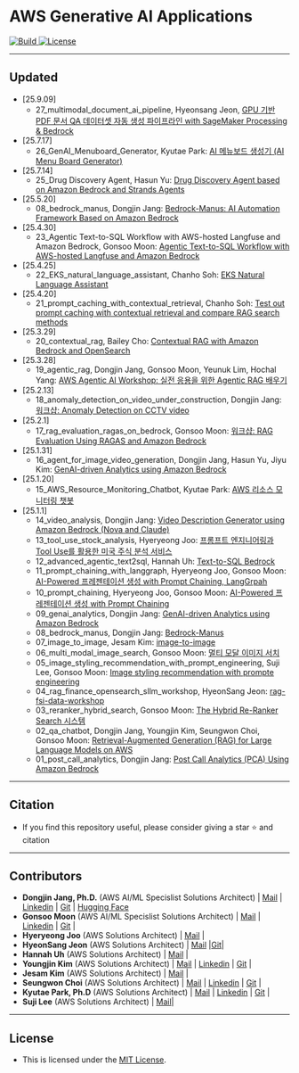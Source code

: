 <h1 align="left"><b>AWS Generative AI Applications</b></h1>
<p align="left">
    <a href="https://github.com/aws-samples">
            <img alt="Build" src="https://img.shields.io/badge/Contribution-Welcome-blue">
    </a>
    <a href="https://github.com/aws-samples/aws-ai-ml-workshop-kr/blob/master/LICENSE">
        <img alt="License" src="https://img.shields.io/badge/LICENSE-MIT-green">
    </a>
</p>



- - -

## <div id="Contents">**Updated**</div>
- [25.9.09]
    - 27_multimodal_document_ai_pipeline, Hyeonsang Jeon, [GPU 기반 PDF 문서 QA 데이터셋 자동 생성 파이프라인 with SageMaker Processing & Bedrock](https://github.com/aws-samples/aws-ai-ml-workshop-kr/tree/master/genai/aws-gen-ai-kr/20_applications/27_multimodal_document_ai_pipeline)
- [25.7.17]
    - 26_GenAI_Menuboard_Generator, Kyutae Park: [AI 메뉴보드 생성기 (AI Menu Board Generator)](https://github.com/aws-samples/aws-ai-ml-workshop-kr/tree/master/genai/aws-gen-ai-kr/20_applications/26_GenAI_Menuboard_Generator)
- [25.7.14]
    - 25_Drug Discovery Agent, Hasun Yu: [Drug Discovery Agent based on Amazon Bedrock and Strands Agents](https://github.com/aws-samples/aws-ai-ml-workshop-kr/tree/master/genai/aws-gen-ai-kr/20_applications/25_drug_discovery_agent)
- [25.5.20]
    - 08_bedrock_manus, Dongjin Jang: [Bedrock-Manus: AI Automation Framework Based on Amazon Bedrock](https://github.com/aws-samples/aws-ai-ml-workshop-kr/tree/master/genai/aws-gen-ai-kr/20_applications/08_bedrock_manus)
- [25.4.30]
    - 23_Agentic Text-to-SQL Workflow with AWS-hosted Langfuse and Amazon Bedrock, Gonsoo Moon: [Agentic Text-to-SQL Workflow with AWS-hosted Langfuse and Amazon Bedrock](https://github.com/aws-samples/aws-ai-ml-workshop-kr/tree/master/genai/aws-gen-ai-kr/20_applications/23_advanced_agentic_text2sql_aws_hosted_langfuse)
- [25.4.25]
    - 22_EKS_natural_language_assistant, Chanho Soh: [EKS Natural Language Assistant](https://github.com/aws-samples/aws-ai-ml-workshop-kr/tree/master/genai/aws-gen-ai-kr/20_applications/22_EKS_natural_language_assistant)
- [25.4.20]
    - 21_prompt_caching_with_contextual_retrieval, Chanho Soh: [Test out prompt caching with contextual retrieval and compare RAG search methods](https://github.com/aws-samples/aws-ai-ml-workshop-kr/tree/master/genai/aws-gen-ai-kr/20_applications/21_prompt_caching_with_contextual_retrieval)
- [25.3.29]
    - 20_contextual_rag, Bailey Cho: [Contextual RAG with Amazon Bedrock and OpenSearch](https://github.com/aws-samples/aws-ai-ml-workshop-kr/tree/master/genai/aws-gen-ai-kr/20_applications/20_contextual_rag)
- [25.3.28]
    - 19_agentic_rag, Dongjin Jang, Gonsoo Moon, Yeunuk Lim, Hochal Yang: [AWS Agentic AI Workshop: 실전 응용을 위한 Agentic RAG 배우기](https://github.com/aws-samples/aws-ai-ml-workshop-kr/tree/master/genai/aws-gen-ai-kr/20_applications/19_agentic_rag)
- [25.2.13]
    - 18_anomaly_detection_on_video_under_construction, Dongjin Jang: [워크샵: Anomaly Detection on CCTV video](https://github.com/aws-samples/aws-ai-ml-workshop-kr/tree/master/genai/aws-gen-ai-kr/20_applications/18_anomaly_detection_on_video_under_construction)
- [25.2.1]
    - 17_rag_evaluation_ragas_on_bedrock, Gonsoo Moon: [워크샵: RAG Evaluation Using RAGAS and Amazon Bedrock](https://github.com/aws-samples/aws-ai-ml-workshop-kr/tree/master/genai/aws-gen-ai-kr/20_applications/17_rag_evaluation_ragas_on_bedrock)
- [25.1.31]
    - 16_agent_for_image_video_generation, Dongjin Jang, Hasun Yu, Jiyu Kim: [GenAI-driven Analytics using Amazon Bedrock](https://github.com/aws-samples/aws-ai-ml-workshop-kr/tree/master/genai/aws-gen-ai-kr/20_applications/16_agent_for_image_video_generation)
- [25.1.20]
    - 15_AWS_Resource_Monitoring_Chatbot, Kyutae Park: [AWS 리소스 모니터링 챗봇](https://github.com/aws-samples/aws-ai-ml-workshop-kr/tree/master/genai/aws-gen-ai-kr/20_applications/15_AWS_Resource_Monitoring_Chatbot)
- [25.1.1]
    - 14_video_analysis, Dongjin Jang: [Video Description Generator using Amazon Bedrock (Nova and Claude)](https://github.com/aws-samples/aws-ai-ml-workshop-kr/tree/master/genai/aws-gen-ai-kr/20_applications/14_video_analysis)
    - 13_tool_use_stock_analysis, Hyeryeong Joo: [프롬프트 엔지니어링과 Tool Use를 활용한 미국 주식 분석 서비스](https://github.com/aws-samples/aws-ai-ml-workshop-kr/tree/master/genai/aws-gen-ai-kr/20_applications/13_tool_use_stock_analysis)
    - 12_advanced_agentic_text2sql, Hannah Uh: [Text-to-SQL Bedrock](https://github.com/aws-samples/aws-ai-ml-workshop-kr/tree/master/genai/aws-gen-ai-kr/20_applications/12_advanced_agentic_text2sql)    
    - 11_prompt_chaining_with_langgraph, Hyeryeong Joo, Gonsoo Moon: [AI-Powered 프레젠테이션 생성 with Prompt Chaining, LangGrpah](https://github.com/aws-samples/aws-ai-ml-workshop-kr/tree/master/genai/aws-gen-ai-kr/20_applications/11_prompt_chaining_with_langgraph/langgraph)        
    - 10_prompt_chaining, Hyeryeong Joo, Gonsoo Moon: [AI-Powered 프레젠테이션 생성 with Prompt Chaining](https://github.com/aws-samples/aws-ai-ml-workshop-kr/tree/master/genai/aws-gen-ai-kr/20_applications/10_prompt_chaining)            
    - 09_genai_analytics, Dongjin Jang: [GenAI-driven Analytics using Amazon Bedrock](https://github.com/aws-samples/aws-ai-ml-workshop-kr/tree/master/genai/aws-gen-ai-kr/20_applications/09_genai_analytics)                
    - 08_bedrock_manus, Dongjin Jang: [Bedrock-Manus](https://github.com/aws-samples/aws-ai-ml-workshop-kr/tree/master/genai/aws-gen-ai-kr/20_applications/08_bedrock_manus)                    
    - 07_image_to_image, Jesam Kim: [image-to-image](https://github.com/aws-samples/aws-ai-ml-workshop-kr/tree/master/genai/aws-gen-ai-kr/20_applications/07_image_to_image)                        
    - 06_multi_modal_image_search, Gonsoo Moon: [멀티 모달 이미지 서치](https://github.com/aws-samples/aws-ai-ml-workshop-kr/tree/master/genai/aws-gen-ai-kr/20_applications/06_multi_modal_image_search)    
    - 05_image_styling_recommendation_with_prompt_engineering, Suji Lee, Gonsoo Moon: [Image styling recommendation with prompte engineering](https://github.com/aws-samples/aws-ai-ml-workshop-kr/tree/master/genai/aws-gen-ai-kr/20_applications/05_image_styling_recommendation_with_prompt_engineering)    
    - 04_rag_finance_opensearch_sllm_workshop, HyeonSang Jeon: [rag-fsi-data-workshop](https://github.com/aws-samples/aws-ai-ml-workshop-kr/tree/master/genai/aws-gen-ai-kr/20_applications/04_rag_finance_opensearch_sllm_workshop)    
    - 03_reranker_hybrid_search, Gonsoo Moon: [The Hybrid Re-Ranker Search 시스템](https://github.com/aws-samples/aws-ai-ml-workshop-kr/tree/master/genai/aws-gen-ai-kr/20_applications/03_reranker_hybrid_search)    
    - 02_qa_chatbot, Dongjin Jang, Youngjin Kim, Seungwon Choi, Gonsoo Moon: [Retrieval-Augmented Generation (RAG) for Large Language Models on AWS](https://github.com/aws-samples/aws-ai-ml-workshop-kr/tree/master/genai/aws-gen-ai-kr/20_applications/02_qa_chatbot)        
    - 01_post_call_analytics, Dongjin Jang: [Post Call Analytics (PCA) Using Amazon Bedrock](https://github.com/aws-samples/aws-ai-ml-workshop-kr/blob/master/genai/aws-gen-ai-kr/20_applications/01_post_call_analytics/01_post-call-analytics-ko-with-stt.ipynb)            

- - -

## <div id="Citation">**Citation**</div>
- <span style="#FF69B4;"> If you find this repository useful, please consider giving a star ⭐ and citation</span>

- - -

## <div id="Contributors">**Contributors**</div>
- <span style="#FF69B4;"> **Dongjin Jang, Ph.D.** (AWS AI/ML Specislist Solutions Architect) | [Mail](mailto:dongjinj@amazon.com) | [Linkedin](https://www.linkedin.com/in/dongjin-jang-kr/) | [Git](https://github.com/dongjin-ml) | [Hugging Face](https://huggingface.co/Dongjin-kr)</span>
- <span style="#FF69B4;"> **Gonsoo Moon** (AWS AI/ML Specislist Solutions Architect) | [Mail](mailto:moongons@amazon.com) | [Linkedin](https://www.linkedin.com/in/gonsoomoon/) | [Git](https://github.com/gonsoomoon-ml) | </span>
- <span style="#FF69B4;"> **Hyeryeong Joo** (AWS Solutions Architect) | [Mail](mailto:joohyery@amazon.com) |</span>
- <span style="#FF69B4;"> **HyeonSang Jeon** (AWS Solutions Architect) | [Mail](mailto:hsjeon@amazon.com) |[Git](https://github.com/hyeonsangjeon)|</span>
- <span style="#FF69B4;"> **Hannah Uh** (AWS Solutions Architect) | [Mail](mailto:hannahuh@amazon.com) |</span>
- <span style="#FF69B4;"> **Youngjin Kim** (AWS Solutions Architect) | [Mail](mailto:youngjik@amazon.com) | [Linkedin](https://www.linkedin.com/in/zerojin/) | [Git](https://github.com/comeddy) | </span>
- <span style="#FF69B4;"> **Jesam Kim** (AWS Solutions Architect) | [Mail](mailto:jesamkim@amazon.com) | </span>
- <span style="#FF69B4;"> **Seungwon Choi** (AWS Solutions Architect) | [Mail](mailto:piepiesw@amazon.com) | [Linkedin](https://www.linkedin.com/in/seungwon-choi-8a74a6210/) | [Git](https://github.com/seungwon2) | </span>
- <span style="#FF69B4;"> **Kyutae Park, Ph.D** (AWS Solutions Architect) | [Mail](mailto:kyutae@amazon.com) | [Linkedin](https://www.linkedin.com/in/ren-ai-ssance/) | [Git](https://github.com/ren-ai-ssance) | </span>
- <span style="#FF69B4;"> **Suji Lee** (AWS Solutions Architect) | [Mail](mailto:awsjlee@amazon.com)| </span>
- - -

## <div id="License">**License**</div>
- <span style="#FF69B4;"> This is licensed under the [MIT License](https://github.com/aws-samples/aws-ai-ml-workshop-kr/blob/master/LICENSE). </span>
